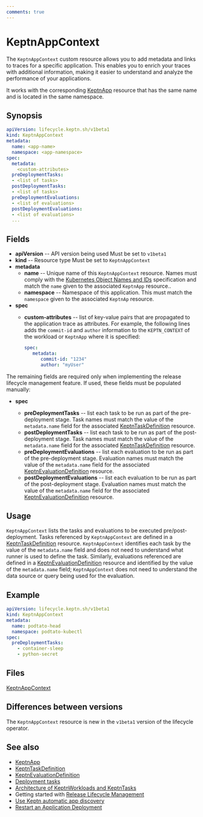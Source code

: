 ```yaml
---
comments: true
---
```


# KeptnAppContext

The `KeptnAppContext` custom resource
allows you to add metadata and links to traces for a specific application. 
This enables you to enrich your traces with additional information, 
making it easier to understand and analyze
the performance of your applications.

It works with the corresponding
[KeptnApp](app.md) resource
that has the same name and is located in the same namespace.

## Synopsis

```yaml
apiVersion: lifecycle.keptn.sh/v1beta1
kind: KeptnAppContext
metadata:
  name: <app-name>
  namespace: <app-namespace>
spec:
  metadata:
    <custom-attributes>
  preDeploymentTasks:
  - <list of tasks>
  postDeploymentTasks:
  - <list of tasks>
  preDeploymentEvaluations:
  - <list of evaluations>
  postDeploymentEvaluations:
  - <list of evaluations>
  ...
```

## Fields

* **apiVersion** -- API version being used
   Must be set to `v1beta1`
* **kind** -- Resource type
   Must be set to `KeptnAppContext`
* **metadata**
  * **name** -- Unique name of this `KeptnAppContext` resource.
       Names must comply with the
       [Kubernetes Object Names and IDs](https://kubernetes.io/docs/concepts/overview/working-with-objects/names/#dns-subdomain-names)
       specification
       and match the `name` given to the associated `KeptnApp` resource..
  * **namespace** -- Namespace of this application.
       This must match the `namespace` given to
       the associated `KeptnAp` resource.
* **spec**
     - **custom-attributes** -- list of key-value pairs
       that are propagated to the application trace as attributes.
       For example, the following lines adds the `commit-id`
       and `author` information to the `KEPTN_CONTEXT`
       of the workload or `KeptnApp` where it is specified:

          ```yaml
          spec:
             metadata:
                commit-id: "1234"
                author: "myUser"
          ```

The remaining fields are required only when implementing
the release lifecycle management feature.
If used, these fields must be populated manually:

* **spec**

     * **preDeploymentTasks** -- list each task
       to be run as part of the pre-deployment stage.
       Task names must match the value of the `metadata.name` field
       for the associated [KeptnTaskDefinition](taskdefinition.md) resource.
     * **postDeploymentTasks** -- list each task
       to be run as part of the post-deployment stage.
       Task names must match the value of the `metadata.name` field
       for the associated
       [KeptnTaskDefinition](taskdefinition.md)
       resource.
     * **preDeploymentEvaluations** -- list each evaluation to be run
       as part of the pre-deployment stage.
       Evaluation names must match the value of the `metadata.name` field
       for the associated
       [KeptnEvaluationDefinition](evaluationdefinition.md)
       resource.
     * **postDeploymentEvaluations** -- list each evaluation to be run
       as part of the post-deployment stage.
       Evaluation names must match the value of the `metadata.name` field
       for the associated [KeptnEvaluationDefinition](evaluationdefinition.md)
       resource.

## Usage

`KeptnAppContext` lists the tasks and evaluations
to be executed pre/post-deployment.
Tasks referenced by `KeptnAppContext` are defined in a
[KeptnTaskDefinition](taskdefinition.md)
resource.
`KeptnAppContext` identifies each task
by the value of the `metadata.name` field
and does not need to understand what runner is used to define the task.
Similarly, evaluations referenced are defined in a
[KeptnEvaluationDefinition](evaluationdefinition.md)
resource and identified by the value of the `metadata.name` field;
`KeptnAppContext` does not need to understand
the data source or query being used for the evaluation.

## Example

```yaml
apiVersion: lifecycle.keptn.sh/v1beta1
kind: KeptnAppContext
metadata:
  name: podtato-head
  namespace: podtato-kubectl
spec:
  preDeploymentTasks:
    - container-sleep
    - python-secret
```

## Files

[KeptnAppContext](../api-reference/lifecycle/v1beta1/index.md#keptnappcontext)

## Differences between versions

The `KeptnAppContext` resource is new in the `v1beta1` version
of the lifecycle operator.

## See also

* [KeptnApp](app.md)
* [KeptnTaskDefinition](taskdefinition.md)
* [KeptnEvaluationDefinition](evaluationdefinition.md)
* [Deployment tasks](../../guides/tasks.md)
* [Architecture of KeptnWorkloads and KeptnTasks](../../components/lifecycle-operator/keptn-apps.md)
* Getting started with
  [Release Lifecycle Management](../../getting-started/lifecycle-management.md)
* [Use Keptn automatic app discovery](../../guides/auto-app-discovery.md)
* [Restart an Application Deployment](../../guides/restart-application-deployment.md)
